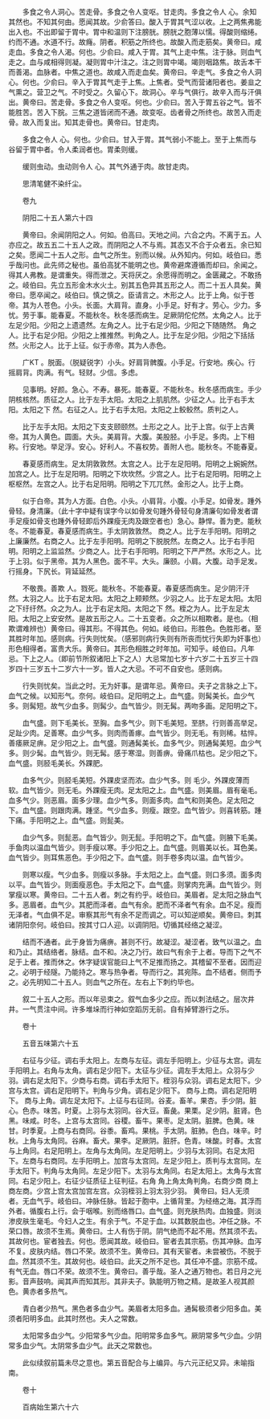 <!-- { "loadSidebar": true } -->
　　多食之令人洞心。苦走骨。多食之令人变呕。甘走肉。多食之令人 心。余知其然也。不知其何由。愿闻其故。少俞答曰。酸入于胃其气涩以收。上之两焦弗能出入也。不出即留于胃中。胃中和温则下注膀胱。膀胱之胞薄以懦。得酸则缩绻。约而不通。水道不行。故癃。阴者。积筋之所终也。故酸入而走筋矣。黄帝曰。咸走血。多食之令人渴。何也。少俞曰。咸入于胃。其气上走中焦。注于脉。则血气走之。血与咸相得则凝。凝则胃中汁注之。注之则胃中竭。竭则咽路焦。故舌本干而善渴。血脉者。中焦之道也。故咸入而走血矣。黄帝曰。辛走气。多食之令人洞心。何也。少俞曰。辛入于胃其气走于上焦。上焦者。受气而营诸阳者也。姜韭之气熏之。营卫之气。不时受之。久留心下。故洞心。辛与气俱行。故辛入而与汗俱出。黄帝曰。苦走骨。多食之令人变呕。何也。少俞曰。苦入于胃五谷之气。皆不能胜苦。苦入下脘。三焦之道皆闭而不通。故变呕。齿者骨之所终也。故苦入而走骨。故入而复出。知其走骨也。黄帝曰。甘走肉。

　　多食之令人 心。何也。少俞曰。甘入于胃。其气弱小不能上。至于上焦而与谷留于胃中者。令人柔润者也。胃柔则缓。

　　缓则虫动。虫动则令人 心。其气外通于肉。故甘走肉。

　　思清笔健不染纤尘。

　　卷九

　　阴阳二十五人第六十四

　　黄帝曰。余闻阴阳之人。何如。伯高曰。天地之间。六合之内。不离于五。人亦应之。故五五二十五人之政。而阴阳之人不与焉。其态又不合于众者五。余已知之矣。愿闻二十五人之形。血气之所生。别而以候。从外知内。何如。岐伯曰。悉乎哉问也。此先师之秘也。虽伯高犹不能明之也。黄帝避席遵循而却曰。余闻之。得其人弗教。是谓重失。得而泄之。天将厌之。余愿得而明之。金匮藏之。不敢扬之。岐伯曰。先立五形金木水火土。别其五色异其五形之人。而二十五人具矣。黄帝曰。愿卒闻之。岐伯曰。慎之慎之。臣请言之。木形之人。比于上角。似于苍帝。其为人苍色。小头。长面。大肩背。直身。小手足。好有才。劳心。少力。多忧。劳于事。能春夏。不能秋冬。秋冬感而病生。足厥阴佗佗然。太角之人。比于左足少阳。少阳之上遗遗然。左角之人。比于右足少阳。少阳之下随随然。 角之人。比于右足少阳。少阳之上推推然。判角之人。比于左足少阳。少阳之下括括然。火形之人。比于上征。似于赤帝。其为人赤色。

　　广KT 。脱面。（脱疑锐字）小头。好肩背髀腹。小手足。行安地。疾心。行摇肩背。肉满。有气。轻财。少信。多虑。

　　见事明。好颜。急心。不寿。暴死。能春夏。不能秋冬。秋冬感而病生。手少阴核核然。质征之人。比于左手太阳。太阳之上肌肌然。少征之人。比于右手太阳。太阳之下 然。右征之人。比于右手太阳。太阳之上鲛鲛然。质判之人。

　　比于左手太阳。太阳之下支支颐颐然。土形之之人。比于上宫。似于上古黄帝。其为人黄色。圆面。大头。美肩背。大腹。美股胫。小手足。多肉。上下相称。行安地。举足浮。安心。好利人。不喜权势。善附人也。能秋冬。不能春夏。

　　春夏感而病生。足太阴敦敦然。太宫之人。比于左足阳明。阳明之上婉婉然。加宫之人。比于左足阳明。阳明之下坎坎然。少宫之人。比于右足阳明。阳明之上枢枢然。左宫之人。比于右足阳明。阳明之下兀兀然。金形之人。比于上商。

　　似于白帝。其为人方面。白色。小头。小肩背。小腹。小手足。如骨发。踵外骨轻。身清廉。（此十字中疑有误字今以如骨发句踵外骨轻句身清廉句如骨发者谓手足瘦如骨支也踵外骨轻即后外踝瘦无肉及跟空者也）急心。静悍。善为吏。能秋冬。不能春夏。春夏感而病生。手太阴敦敦然。 商之人。比于左手阳明。阳明之上廉廉然。右商之人。比于左手阳明。阳明之下脱脱然。左商之人。比于右手阳明。阳明之上监监然。少商之人。比于右手阳明。阳明之下严严然。水形之人。比于上羽。似于黑帝。其为人黑色。面不平。大头。廉颐。小肩。大腹。动手足发。行摇身。下尻长。背延延然。

　　不敬畏。善欺 人。戮死。能秋冬。不能春夏。春夏感而病生。足少阴汗汗然。太羽之人。比于右足太阳。太阳之上颊颊然。少羽之人。比于左足太阳。太阳之下纡纡然。众之为人。比于右足太阳。太阳之下 然。桎之为人。比于左足太阳。太阳之上安安然。是故五形之人。二十五变者。众之所以相欺者。是也。（相欺谓难辨也）黄帝曰。得其形。不得其色。何如。岐伯曰。形胜色。色胜形者。至其胜时年加。感则病。行失则忧矣。（感邪则病行失则有所丧而忧行失即为奸事也）形色相得者。富贵大乐。黄帝曰。其形色相胜之时年加。可知乎。岐伯曰。凡年忌。下上之人。（即前节所叙诸阳上下之人）大忌常加七岁十六岁二十五岁三十四岁四十三岁五十二岁六十一岁。皆人之大忌。不可不自安也。感则病。

　　行失则忧矣。当此之时。无为奸事。是谓年忌。黄帝曰。夫子之言脉之上下。血气之候。以知形气。奈何。岐伯曰。足阳明之上。血气盛。则髯美长。血少气多。则髯短。故气少血多。则髯少。血气皆少。则无髯。两吻多画。足阳明之下。

　　血气盛。则下毛美长。至胸。血多气少。则下毛美短。至脐。行则善高举足。足趾少肉。足善寒。血少气多。则肉而善瘃。血气皆少。则无毛。有则稀。枯悴。善痿厥足痹。足少阳之上。血气盛。则通髯美长。血多气少。则通髯美短。血少气多。则少髯。血气皆少。则无髯。感于寒湿。则善痹。骨痛爪枯也。足少阳之下。血气盛。则胫毛美长。外踝肥。

　　血多气少。则胫毛美短。外踝皮坚而浓。血少气多。则 毛少。外踝皮薄而软。血气皆少。则无毛。外踝瘦无肉。足太阳之上。血气盛。则美眉。眉有毫毛。血多气少。则恶眉。面多少理。血少气多。则面多肉。血气和则美色。足太阳之下。血气盛。则跟肉满。踵坚。气少血多。则瘦。跟空。血气皆少。则喜转筋。踵下痛。手阳明之上。血气盛。则髭美。

　　血少气多。则髭恶。血气皆少。则无髭。手阳明之下。血气盛。则腋下毛美。手鱼肉以温血气皆少。则手瘦以寒。手少阳之上。血气盛。则眉美以长。耳色美。血气皆少。则耳焦恶色。手少阳之下。血气盛。则手卷多肉以温。血气皆少。

　　则寒以瘦。气少血多。则瘦以多脉。手太阳之上。血气盛。则口多须。面多肉以平。血气皆少。则面瘦恶色。手太阳之下。血气盛。则掌肉充满。血气皆少。则掌瘦以寒。黄帝曰。二十五人者。刺之有约乎。岐伯曰。美眉者。足太阳之脉血气多。恶眉者。血气少。其肥而泽者。血气有余。肥而不泽者气有余。血不足。瘦而无泽者。气血俱不足。审察其形气有余不足而调之。可以知逆顺矣。黄帝曰。刺其诸阴阳奈何。岐伯曰。按其寸口人迎。以调阴阳。切循其经络之凝涩。

　　结而不通者。此于身皆为痛痹。甚则不行。故凝涩。凝涩者。致气以温之。血和乃止。其结络者。脉结。血不和。决之乃行。故曰气有余于上者。导而下之气不足于上者。推而休之。休字疑误官能曰上气不足推而扬之。其稽留不至者。因而迎之。必明于经隧。乃能持之。寒与热争者。导而行之。其宛陈。血不结者。侧而予之。必先明知二十五人。则血气之所在。左右上下刺约毕也。

　　叙二十五人之形。而以年忌束之。叙气血多少之应。而以刺法结之。层次井井。一气贯注中间。许多堆垛而行神如空蹈厉无前。自有掉臂游行之乐。

　　卷十

　　五音五味第六十五

　　右征与少征。调右手太阳上。左商与左征。调左手阳明上。少征与太宫。调左手阳明上。右角与太角。调右足少阳下。太征与少征。调左手太阳上。众羽与少羽。调右足太阳下。少商与右商。调右手太阳下。桎羽与众羽。调右足太阳下。少宫与太宫。调右足阳明下。判角与少角。调右足少阳下。 商与上商。调右足阳明下。 商与上角。调左足太阳下。上征与右征同。谷麦。畜羊。果杏。手少阴。脏心。色赤。味苦。时夏。上羽与太羽同。谷大豆。畜彘。果栗。足少阴。脏肾。色黑。味咸。时冬。上宫与太宫同。谷稷。畜牛。果枣。足太阴。脏脾。色黄。味甘。时季夏。上商与右商同。谷黍。畜鸡。果桃。手太阴。脏肺。色白。味辛。时秋。上角与太角同。谷麻。畜犬。果李。足厥阴。脏肝。色青。味酸。时春。太宫与上角同。右足阳明上。左角与太角同。左足阳明上。少羽与太羽同。右足太阳下。左商与右商同。左手阳明上。加宫与太宫同。左足少阳上。质判与太宫同。左手太阳下。判角与太角同。左足少阳下。太羽与太角同。右足太阳上。太角与太宫同。右足少阳上。右征少征质征上征判征。右角 角上角太角判角。右商少商 商上商左商。少宫上宫太宫加宫左宫。众羽桎羽上羽太羽少羽。 黄帝曰。妇人无须者。无血气乎。岐伯曰。冲脉任脉。皆起于胞中。上循背里。为经络之海。其浮而外者。循腹右上行。会于咽喉。别而络唇口。血气盛。则充肤热肉。血独盛。则淡渗皮肤生毫毛。今妇人之生。有余于气。不足于血。以其数脱血也。冲任之脉。不荣口唇。故须不生焉。黄帝曰。士人有伤于阴。阴气绝而不起不用。然其须不去。其故何也。宦者独去。何也。愿闻其故。岐伯曰。宦者去其宗筋。伤其冲脉。血泻不复。皮肤内结。唇口不荣。故须不生。黄帝曰。其有天宦者。未尝被伤。不脱于血。然其须不生。其故何也。岐伯曰。此天之所不足也。其任冲不盛。宗筋不成。有气无血。唇口不荣。故须不生。黄帝曰。善乎哉。圣人之通万物也。若日月之光影。音声鼓响。闻其声而知其形。其非夫子。孰能明万物之精。是故圣人视其颜色。黄赤者多热气。

　　青白者少热气。黑色者多血少气。美眉者太阳多血。通髯极须者少阳多血。美须者阳明多血。此其时然也。夫人之常数。

　　太阳常多血少气。少阳常多气少血。阳明常多血多气。厥阴常多气少血。少阴常多血少气。太阴常多血少气。此天之常数也。

　　此似续叙前篇未尽之意也。第五音配合与上编异。与六元正纪又异。未喻指南。

　　卷十

　　百病始生第六十六

